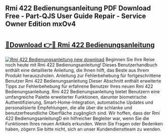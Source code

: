 ## Rmi 422 Bedienungsanleitung PDF Download Free - Part-QJS User Guide Repair - Service Owner Edition mxOv4

# <h2><a href="http://df5uj1i.blite.top/?on=Rmi+422+Bedienungsanleitung">🔗Download 👉🔴 Rmi 422 Bedienungsanleitung</a></h2>

[![Rmi 422 Bedienungsanleitung new download](https://i.imgur.com/lujVjoI.png)](http://df5uj1i.blite.top/?on=Rmi+422+Bedienungsanleitung)
Beginnen Sie Ihre Reise noch heute mit Rmi 422 Bedienungsanleitung! Dieses Benutzerhandbuch enthält eine detaillierte Anleitung, die Ihnen hilft, das Beste aus Ihrem Produkt herauszuholen. Anleitung zur Fehlerbehebung für fortgeschrittene Benutzer Rmi 422 Bedienungsanleitung Dieser Abschnitt enthält erweiterte Tipps zur Fehlerbehebung für erfahrene Benutzer Ihres neuen Rmi 422 Bedienungsanleitung. Rmi 422 Bedienungsanleitung bietet Benutzern eine umfangreiche Palette erweiterter Funktionen, darunter biometrische Authentifizierung, Smart-Home-Integration, automatische Updates und personalisierte Empfehlungen, die alle über die schlanke und benutzerfreundliche Oberfläche zugänglich sind. Wir hoffen, dass der Rmi 422 BedienungsanleitungD ein hilfreicher Begleiter war, wenn Sie die Funktionen Ihres neuen Artikels erkunden. Wenn Sie Fragen oder Bedenken haben, zögern Sie bitte nicht, sich an unser Kundendienstteam zu wenden.
